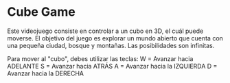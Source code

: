 # Cube Game
Este videojuego consiste en controlar a un cubo en 3D, el cuál puede moverse. El objetivo del juego es explorar un mundo abierto que cuenta con una pequeña ciudad, bosque y montañas. Las posibilidades son infinitas.

Para mover al "cubo", debes utilizar las teclas:
W = Avanzar hacia ADELANTE
S = Avanzar hacia ATRÁS
A = Avanzar hacia la IZQUIERDA
D = Avanzar hacia la DERECHA
